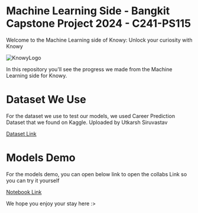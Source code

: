 # Machine Learning Side - Bangkit Capstone Project 2024 - C241-PS115

Welcome to the Machine Learning side of Knowy: Unlock your curiosity with Knowy

![KnowyLogo](https://github.com/MarcelTRG/Git-Test/blob/master/Asset/MachineLearnXKnowy-transformed.png)


In this repository you'll see the progress we made from the Machine Learning side for Knowy.

# Dataset We Use

For the dataset we use to test our models, we used Career Prediction Dataset that we found on Kaggle. Uploaded by Utkarsh Siruvastav

[Dataset Link](https://www.kaggle.com/datasets/utkarshshrivastav07/career-prediction-dataset)

# Models Demo

For the models demo, you can open below link to open the collabs Link so you can try it yourself

[Notebook Link](https://colab.research.google.com/drive/19bPT-qa8ohihdfry639IJcGNLhftb_vx?usp=sharing)

We hope you enjoy your stay here :>